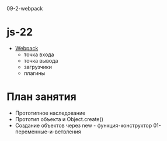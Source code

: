  09-2-webpack
# js-22

- [Webpack](https://webpack.js.org/)
  - точка входа
  - точка вывода
  - загрузчики
  - плагины

# План занятия

- Прототипное наследование
- Прототип объекта и Object.create()
- Создание объектов через new - функция-конструктор
 01-переменные-и-ветвления
